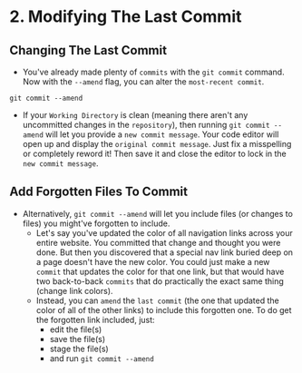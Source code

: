 # 2. Modifying The Last Commit
## Changing The Last Commit
- You've already made plenty of `commits` with the `git commit` command. Now with the `--amend` flag, you can alter the `most-recent commit`.
```
git commit --amend
```
- If your `Working Directory` is clean (meaning there aren't any uncommitted changes in the `repository`), then running `git commit --amend` will let you provide a `new commit message`. Your code editor will open up and display the `original commit message`. Just fix a misspelling or completely reword it! Then save it and close the editor to lock in the `new commit message`.

## Add Forgotten Files To Commit
- Alternatively, `git commit --amend` will let you include files (or changes to files) you might've forgotten to include. 
  - Let's say you've updated the color of all navigation links across your entire website. You committed that change and thought you were done. But then you discovered that a special nav link buried deep on a page doesn't have the new color. You could just make a new `commit` that updates the color for that one link, but that would have two back-to-back `commits` that do practically the exact same thing (change link colors).
  - Instead, you can `amend` the `last commit` (the one that updated the color of all of the other links) to include this forgotten one. To do get the forgotten link included, just:
    - edit the file(s)
    - save the file(s)
    - stage the file(s)
    - and run `git commit --amend`